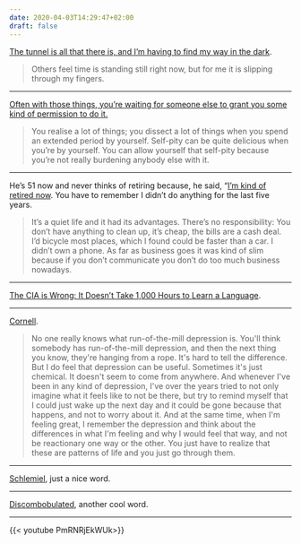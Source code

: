 ```yaml
---
date: 2020-04-03T14:29:47+02:00
draft: false
---
```


[The tunnel is all that there is, and I’m having to find my way in the dark](https://www.theguardian.com/commentisfree/2020/apr/02/terminal-cancer-lockdown-death).

> Others feel time is standing still right now, but for me it is slipping through my fingers.

---

[Often with those things, you’re waiting for someone else to grant you some kind of permission to do it.](https://www.huckmag.com/art-and-culture/music-2/cate-le-bon-interview-reward-daylight-matters/)

> You realise a lot of things; you dissect a lot of things when you spend an extended period by yourself. Self-pity can be quite delicious when you’re by yourself. You can allow yourself that self-pity because you’re not really burdening anybody else with it.

---

He’s 51 now and never thinks of retiring because, he said, “[I’m kind of retired now](https://www.latimes.com/archives/la-xpm-1990-05-11-ca-1497-story.html). You have to remember I didn’t do anything for the last five years.

> It’s a quiet life and it had its advantages. There’s no responsibility: You don’t have anything to clean up, it’s cheap, the bills are a cash deal. I’d bicycle most places, which I found could be faster than a car. I didn’t own a phone. As far as business goes it was kind of slim because if you don’t communicate you don’t do too much business nowadays.

---

[The CIA is Wrong: It Doesn’t Take 1,000 Hours to Learn a Language](https://www.fluentin3months.com/hours-to-learn-a-language/).

---

[Cornell](https://en.wikipedia.org/wiki/Chris_Cornell#Depression_and_substance_abuse).

> No one really knows what run-of-the-mill depression is. You'll think somebody has run-of-the-mill depression, and then the next thing you know, they're hanging from a rope. It's hard to tell the difference. But I do feel that depression can be useful. Sometimes it's just chemical. It doesn't seem to come from anywhere. And whenever I've been in any kind of depression, I've over the years tried to not only imagine what it feels like to not be there, but try to remind myself that I could just wake up the next day and it could be gone because that happens, and not to worry about it. And at the same time, when I'm feeling great, I remember the depression and think about the differences in what I'm feeling and why I would feel that way, and not be reactionary one way or the other. You just have to realize that these are patterns of life and you just go through them.

---

[Schlemiel](https://en.wikipedia.org/wiki/Schlemiel), just a nice word.

---

[Discombobulated](https://www.dictionary.com/browse/discombobulated), another cool word.

---

{{< youtube PmRNRjEkWUk>}}